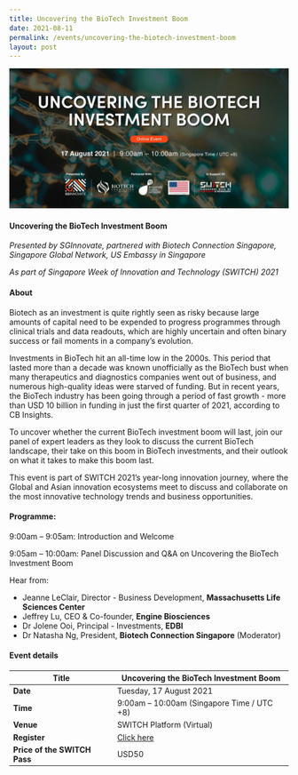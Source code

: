 ```yaml
---
title: Uncovering the BioTech Investment Boom
date: 2021-08-11
permalink: /events/uncovering-the-biotech-investment-boom
layout: post
---
```

![Alt text for image on Isomer site](/images/biotech_2160x1080px_V3_0.jpg)
#### Uncovering the BioTech Investment Boom
*Presented by SGInnovate, partnered with Biotech Connection Singapore, Singapore Global Network, US Embassy in Singapore*

*As part of Singapore Week of Innovation and Technology (SWITCH) 2021*

#### About

Biotech as an investment is quite rightly seen as risky because large amounts of capital need to be expended to progress programmes through clinical trials and data readouts, which are highly uncertain and often binary success or fail moments in a company’s evolution.
 
Investments in BioTech hit an all-time low in the 2000s. This period that lasted more than a decade was known unofficially as the BioTech bust when many therapeutics and diagnostics companies went out of business, and numerous high-quality ideas were starved of funding.  But in recent years, the BioTech industry has been going through a period of fast growth - more than USD 10 billion in funding in just the first quarter of 2021, according to CB Insights.
 
To uncover whether the current BioTech investment boom will last, join our panel of expert leaders as they look to discuss the current BioTech landscape, their take on this boom in BioTech investments, and their outlook on what it takes to make this boom last.

This event is part of SWITCH 2021’s year-long innovation journey, where the Global and Asian innovation ecosystems meet to discuss and collaborate on the most innovative technology trends and business opportunities.
 
#### Programme:
9:00am – 9:05am: Introduction and Welcome

9:05am – 10:00am: Panel Discussion and Q&A on Uncovering the BioTech Investment Boom

Hear from:
- Jeanne LeClair, Director - Business Development, **Massachusetts Life Sciences Center**
- Jeffrey Lu, CEO & Co-founder, **Engine Biosciences**
- Dr Jolene Ooi, Principal - Investments, **EDBI**
- Dr Natasha Ng, President, **Biotech Connection Singapore** (Moderator)

#### Event details


| **Title** | Uncovering the BioTech Investment Boom|
| -------- | -------- |
|**Date** | Tuesday, 17 August 2021 
| **Time**    | 9:00am – 10:00am (Singapore Time / UTC +8) |
|**Venue** | SWITCH Platform (Virtual)
| **Register** | [Click here](https://events.hubilo.com/switchsg/register) |
|**Price of the SWITCH Pass** | USD50